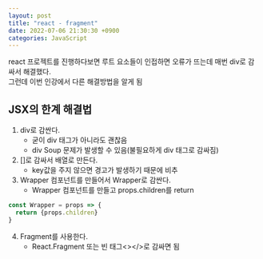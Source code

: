 ```yaml
---
layout: post
title: "react - fragment"
date: 2022-07-06 21:30:30 +0900
categories: JavaScript
---
```


react 프로젝트를 진행하다보면 루트 요소들이 인접하면 오류가 뜨는데 매번 div로 감싸서 해결했다.  
그런데 이번 인강에서 다른 해결방법을 알게 됨

## JSX의 한계 해결법

1. div로 감싼다.
   - 굳이 div 태그가 아니라도 괜찮음
   - div Soup 문제가 발생할 수 있음(불필요하게 div 태그로 감싸짐)
2. []로 감싸서 배열로 만든다.
   - key값을 주지 않으면 경고가 발생하기 때문에 비추
3. Wrapper 컴포넌트를 만들어서 Wrapper로 감싼다.
   - Wrapper 컴포넌트를 만들고 props.children를 return

```js
const Wrapper = props => {
  return {props.children}
}
```

4. Fragment를 사용한다.
   - React.Fragment 또는 빈 태그<></>로 감싸면 됨
